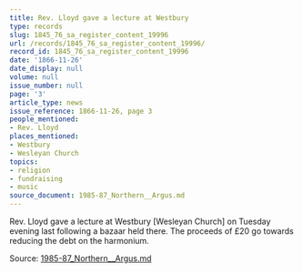 ```yaml
---
title: Rev. Lloyd gave a lecture at Westbury
type: records
slug: 1845_76_sa_register_content_19996
url: /records/1845_76_sa_register_content_19996/
record_id: 1845_76_sa_register_content_19996
date: '1866-11-26'
date_display: null
volume: null
issue_number: null
page: '3'
article_type: news
issue_reference: 1866-11-26, page 3
people_mentioned:
- Rev. Lloyd
places_mentioned:
- Westbury
- Wesleyan Church
topics:
- religion
- fundraising
- music
source_document: 1985-87_Northern__Argus.md
---
```


Rev. Lloyd gave a lecture at Westbury [Wesleyan Church] on Tuesday evening last following a bazaar held there.  The proceeds of £20 go towards reducing the debt on the harmonium.

Source: [1985-87_Northern__Argus.md](/downloads/markdown/1985-87_Northern__Argus.md)

